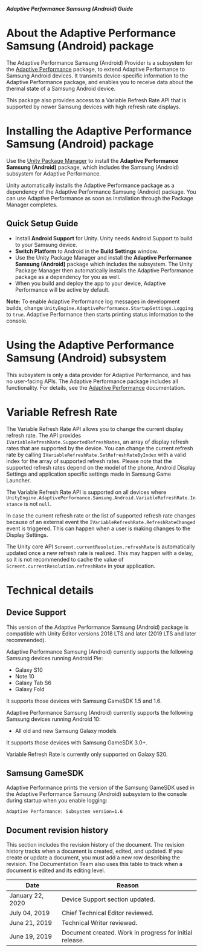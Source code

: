 **_Adaptive Performance Samsung (Android) Guide_**

# About the Adaptive Performance Samsung (Android) package

The Adaptive Performance Samsung (Android) Provider is a subsystem for the [Adaptive Performance](https://docs.unity3d.com/Packages/com.unity.adaptiveperformance@latest/index.html) package, to extend Adaptive Performance to Samsung Android devices. It transmits device-specific information to the Adaptive Performance package, and enables you to receive data about the thermal state of a Samsung Android device.

This package also provides access to a Variable Refresh Rate API that is supported by newer Samsung devices with high refresh rate displays.

# Installing the Adaptive Performance Samsung (Android) package

Use the [Unity Package Manager](https://docs.unity3d.com/Packages/com.unity.package-manager-ui@latest/index.html) to install the **Adaptive Performance Samsung (Android)** package, which includes the Samsung (Android) subsystem for Adaptive Performance.  

Unity automatically installs the Adaptive Performance package as a dependency of the Adaptive Performance Samsung (Android) package. You can use Adaptive Performance as soon as installation through the Package Manager completes. 

## Quick Setup Guide

* Install **Android Support** for Unity. Unity needs Android Support to build to your Samsung device.
* **Switch Platform** to Android in the **Build Settings** window.
* Use the Unity Package Manager and install the **Adaptive Performance Samsung (Android)** package which includes the subsystem. The Unity Package Manager then automatically installs the Adaptive Performance package as a dependency for you as well.
* When you build and deploy the app to your device, Adaptive Performance will be active by default. 

**Note:** To enable Adaptive Performance log messages in development builds, change `UnityEngine.AdaptivePerformance.StartupSettings.Logging` to `true`. Adaptive Performance then starts printing status information to the console. 

# Using the Adaptive Performance Samsung (Android) subsystem

This subsystem is only a data provider for Adaptive Performance, and has no user-facing APIs. The Adaptive Performance package includes all functionality. For details, see the [Adaptive Performance](https://docs.unity3d.com/Packages/com.unity.adaptiveperformance@latest/index.html) documentation.

# Variable Refresh Rate
The Variable Refresh Rate API allows you to change the current display refresh rate.
The API provides `IVariableRefreshRate.SupportedRefreshRates`, an array of display refresh rates that are supported by the device.
You can change the current refresh rate by calling `IVariableRefreshRate.SetRefreshRateByIndex` with a valid index for the array of supported refresh rates.
Please note that the supported refresh rates depend on the model of the phone, Android Display Settings and application specific settings made in Samsung Game Launcher.

The Variable Refresh Rate API is supported  on all devices where `UnityEngine.AdaptivePerformance.Samsung.Android.VariableRefreshRate.Instance` is not `null`.

In case the current refresh rate or the list of supported refresh rate changes because of an external event the `IVariableRefreshRate.RefreshRateChanged` event is triggered. This can happen when a user is making changes to the Display Settings.

The Unity core API `Screent.currentResolution.refreshRate` is automatically updated once a new refresh rate is realized. This may happen with a delay, so it is not recommended to cache the value of `Screent.currentResolution.refreshRate` in your application.

# Technical details
## Device Support

This version of the Adaptive Performance Samsung (Android) package is compatible with Unity Editor versions 2018 LTS and later (2019 LTS and later recommended).

Adaptive Performance Samsung (Android) currently supports the following Samsung devices running Android Pie:

* Galaxy S10
* Note 10
* Galaxy Tab S6
* Galaxy Fold

It supports those devices with Samsung GameSDK 1.5 and 1.6.

Adaptive Performance Samsung (Android) currently supports the following Samsung devices running Android 10:

* All old and new Samsung Galaxy models

It supports those devices with Samsung GameSDK 3.0+.

Variable Refresh Rate is currently only supported on Galaxy S20.

## Samsung GameSDK

Adaptive Performance prints the version of the Samsung GameSDK used in the Adaptive Performance Samsung (Android) subsystem to the console during startup when you enable logging:

```
Adaptive Performance: Subsystem version=1.6
```

## Document revision history
This section includes the revision history of the document. The revision history tracks when a document is created, edited, and updated. If you create or update a document, you must add a new row describing the revision. The Documentation Team also uses this table to track when a document is edited and its editing level.
 
|Date|Reason|
|---|---|
|January 22, 2020|Device Support section updated.|
|July 04, 2019|Chief Technical Editor reviewed.|
|June 21, 2019|Technical Writer reviewed.|
|June 19, 2019|Document created. Work in progress for initial release.|
